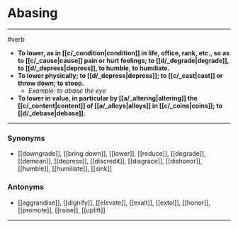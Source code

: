 # Abasing
---
#verb
- **To lower, as in [[c/_condition|condition]] in life, office, rank, etc., so as to [[c/_cause|cause]] pain or hurt feelings; to [[d/_degrade|degrade]], to [[d/_depress|depress]], to humble, to humiliate.**
- **To lower physically; to [[d/_depress|depress]]; to [[c/_cast|cast]] or throw down; to stoop.**
	- _Example: to abase the eye_
- **To lower in value, in particular by [[a/_altering|altering]] the [[c/_content|content]] of [[a/_alloys|alloys]] in [[c/_coins|coins]]; to [[d/_debase|debase]].**
---
### Synonyms
- [[downgrade]], [[bring down]], [[lower]], [[reduce]], [[degrade]], [[demean]], [[depress]], [[discredit]], [[disgrace]], [[dishonor]], [[humble]], [[humiliate]], [[sink]]
### Antonyms
- [[aggrandise]], [[dignify]], [[elevate]], [[exalt]], [[extol]], [[honor]], [[promote]], [[raise]], [[uplift]]
---
